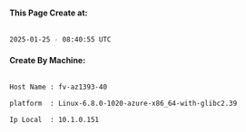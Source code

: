 
   
#### This Page Create at:

```bash

2025-01-25 - 08:40:55 UTC

```

#### Create By Machine:

```bash

Host Name : fv-az1393-40

platform  : Linux-6.8.0-1020-azure-x86_64-with-glibc2.39

Ip Local  : 10.1.0.151

```

